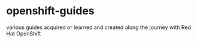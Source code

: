 # openshift-guides
various guides acquired or learned and created along the journey with Red Hat OpenShift
